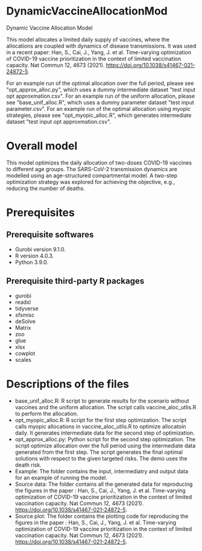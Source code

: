 # DynamicVaccineAllocationMod
Dynamic Vaccine Allocation Model

This model allocates a limited daily supply of vaccines, where the allocations are coupled with dynamics of disease transmissions. It was used in a recent paper: Han, S., Cai, J., Yang, J. et al. Time-varying optimization of COVID-19 vaccine prioritization in the context of limited vaccination capacity. Nat Commun 12, 4673 (2021). https://doi.org/10.1038/s41467-021-24872-5.

For an example run of the optimal allocation over the full period, please see "opt_approx_alloc.py", which uses a dummy intermediate dataset "test input opt approxmation.csv". For an example run of the uniform allocation, please see "base_unif_alloc.R", which uses a dummy parameter dataset "test input parameter.csv". For an example run of the optimal allocation using myopic strategies, please see "opt_myopic_alloc.R", which generates intermediate dataset "test input opt approxmation.csv".

# Overall model
This model optimizes the daily allocation of two-doses COVID-19 vaccines to different age groups. The SARS-CoV-2 transmission dynamics are modelled using an age-structured compartmental model. A two-step optimization strategy was explored for achieving the objective, e.g., reducing the number of deaths.

# Prerequisites
## Prerequisite softwares 
* Gurobi version 9.1.0.
* R version 4.0.3.
* Python 3.9.0.
## Prerequisite third-party R packages
* gurobi
* readxl
* tidyverse
* sfsmisc
* deSolve
* Matrix
* zoo
* glue
* xlsx
* cowplot
* scales

# Descriptions of the files
* base_unif_alloc.R: R script to generate results for the scenario without vaccines and the uniform allocation. The script calls vaccine_aloc_utlis.R to perform the allocation.
* opt_myopic_alloc.R: R script for the first step optimization. The script calls myopic allocations in vaccine_aloc_utlis.R to optimize allocatoin daily. It generates intermediate data for the second step of optimization.
* opt_approx_alloc.py: Python script for the second step optimization. The script optimize allocation over the full period using the intermediate data generated from the first step. The script generates the final optimal solutions with respect to the given targeted risks. The demo uses the death risk.
* Example: The folder contains the input, intermediatry and output data for an example of running the model.
* Source data: The folder contains all the generated data for reproducing the figures in the paper : Han, S., Cai, J., Yang, J. et al. Time-varying optimization of COVID-19 vaccine prioritization in the context of limited vaccination capacity. Nat Commun 12, 4673 (2021). https://doi.org/10.1038/s41467-021-24872-5.
* Source plot: The folder contains the plotting code for reproducing the figures in the paper : Han, S., Cai, J., Yang, J. et al. Time-varying optimization of COVID-19 vaccine prioritization in the context of limited vaccination capacity. Nat Commun 12, 4673 (2021). https://doi.org/10.1038/s41467-021-24872-5.
